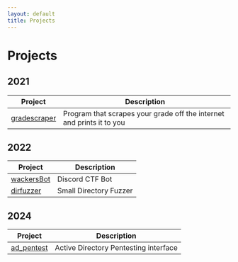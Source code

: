 ```yaml
---
layout: default
title: Projects
---
```


# Projects

## 2021

| Project | Description |
|---|---|
| [gradescraper](_posts/2021-08-23-gradescraper.md) | Program that scrapes your grade off the internet and prints it to you |

## 2022

| Project | Description |
|---|---|
| [wackersBot](_posts/2022-01-10-wackersBot.md) | Discord CTF Bot |
| [dirfuzzer](_posts/2022-07-26-dirfuzzer.md) | Small Directory Fuzzer |

## 2024

| Project | Description |
|---|---|
| [ad_pentest](_posts/2024_04-8-ad_pentest.md) | Active Directory Pentesting interface |